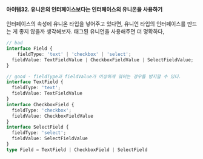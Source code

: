 #### 아이템32. 유니온의 인터페이스보다는 인터페이스의 유니온을 사용하기

인터페이스의 속성에 유니온 타입을 넣어주고 있다면, 유니언 타입의 인터페이스를 만드는 게 좋지 않을까 생각해보자. 태그된 유니언을 사용해주면 더 명확하다,

```typescript
// bad
interface Field {
	fieldType: 'text' | 'checkbox' | 'select';
  fieldValue: TextFieldValue | CheckboxFieldValue | SelectFieldValue;
}

// good - fieldType과 fieldValue가 이상하게 엮이는 경우를 방지할 수 있다.
interface TextField {
  fieldType: 'text';
  fieldValue: TextFieldValue
}
interface CheckboxField {
  fieldType: 'checkbox';
  fieldValue: CheckboxFieldValue
}
interface SelectField {
  fieldType: 'select';
  fieldValue: SelectFieldValue
}
type Field = TextField | CheckboxField | SelectField
```


